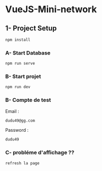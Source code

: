 # VueJS-Mini-network


## 1- Project Setup

```sh
npm install
```

### A- Start Database

```sh
npm run serve
```

### B- Start projet

```sh
npm run dev
```

### B- Compte de test

Email : 
```sh
dudu49@gg.com
```
Password :
```sh
dudu49
```

### C- probléme d'affichage ??

```sh
refresh la page  
```


